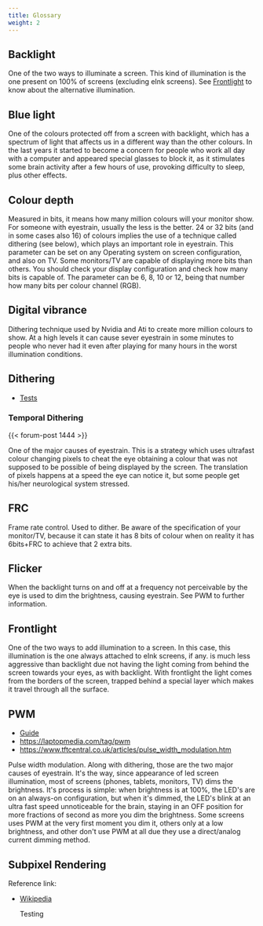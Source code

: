 ```yaml
---
title: Glossary
weight: 2
---
```

## Backlight

One of the two ways to illuminate a screen. This kind of illumination is the one present on 100% of screens (excluding eInk screens). See [Frontlight](#frontlight) to know about the alternative illumination.

## Blue light

One of the colours protected off from a screen with backlight, which has a spectrum of light that affects us in a different way than the other colours. In the last years it started to become a concern for people who work all day with a computer and appeared special glasses to block it, as it stimulates some brain activity after a few hours of use, provoking difficulty to sleep, plus other effects.

## Colour depth

Measured in bits, it means how many million colours will your monitor show. For someone with eyestrain, usually the less is the better. 24 or 32 bits (and in some cases also 16) of colours implies the use of a technique called dithering (see below), which plays an important role in eyestrain. This parameter can be set on any Operating system on screen configuration, and also on TV. Some monitors/TV are capable of displaying more bits than others. You should check your display configuration and check how many bits is capable of. The parameter can be 6, 8, 10 or 12, being that number how many bits per colour channel (RGB).

## Digital vibrance

Dithering technique used by Nvidia and Ati to create more million colours to show. At a high levels it can cause sever eyestrain in some minutes to people who never had it even after playing for many hours in the worst illumination conditions.

## Dithering

* [Tests](tests#dithering)

### Temporal Dithering

{{< forum-post 1444 >}}

One of the major causes of eyestrain. This is a strategy which uses ultrafast colour changing pixels to cheat the eye obtaining a colour that was not supposed to be possible of being displayed by the screen. The translation of pixels happens at a speed the eye can notice it, but some people get his/her neurological system stressed.

## FRC

Frame rate control. Used to dither. Be aware of the specification of your monitor/TV, because it can state it has 8 bits of colour when on reality it has 6bits+FRC to achieve that 2 extra bits.

## Flicker

When the backlight turns on and off at a frequency not perceivable by the eye is used to dim the brightness, causing eyestrain. See PWM to further information.

## Frontlight

One of the two ways to add illumination to a screen. In this case, this illumination is the one always attached to eInk screens, if any. is much less aggressive than backlight due not having the light coming from behind the screen towards your eyes, as with backlight. With frontlight the light comes from the borders of the screen, trapped behind a special layer which makes it travel through all the surface.

## PWM

* [Guide](guides#pwm)
* https://laptopmedia.com/tag/pwm
* https://www.tftcentral.co.uk/articles/pulse_width_modulation.htm

Pulse width modulation. Along with dithering, those are the two major causes of eyestrain. It's the way, since appearance of led screen illumination, most of screens (phones, tablets, monitors, TV) dims the brightness. It's process is simple: when brightness is at 100%, the LED's are on an always-on configuration, but when it's dimmed, the LED's blink at an ultra fast speed unnoticeable for the brain, staying in an OFF position for more fractions of second as more you dim the brightness. Some screens uses PWM at the very first moment you dim it, others only at a low brightness, and other don't use PWM at all due they use a direct/analog current dimming method.

## Subpixel Rendering

Reference link:

* [Wikipedia](https://en.m.wikipedia.org/wiki/Subpixel_rendering)

  Testing
